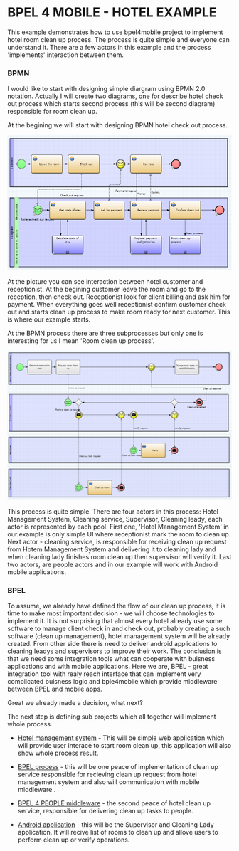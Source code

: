 BPEL 4 MOBILE - HOTEL EXAMPLE
===========

This example demonstrates how to use bpel4mobile project to implement hotel room clean up process. The process is quite simple and everyone can understand it. There are a few actors in this example and the process 'implements' interaction between them. 

### BPMN 

I would like to start with designing simple diargram using BPMN 2.0 notation. Actually I will create two diagrams, one for describe hotel check out process which starts second process (this will be second diagram) responsible for room clean up.

At the begining we will start with designing BPMN hotel check out process. 

![Hotel check out BPMN process](/examples/hotel/readme-assets/hotelCheckOutProcess.png?raw=true)

At the picture you can see interaction between hotel customer and receptionist. At the begining customer leave the room and go to the reception, then check out. Receptionist look for client billing and ask him for payment. When everything goes well receptionist confirm customer check out and starts clean up process to make room ready for next customer. This is where our example starts. 

At the BPMN process there are three subprocesses but only one is interesting for us I mean 'Room clean up process'. 

![Room clean up BPMN process](/examples/hotel/readme-assets/roomCleanUpProcess.png?raw=true "Room clean up BPMN process")

This process is quite simple. There are four actors in this process: Hotel Management System, Cleaning service, Supervisor, Cleaning leady, each actor is represented by each pool. First one, 'Hotel Management System' in our example is only simple UI where receptionist mark the room to clean up. Next actor - cleaning service, is responsible for receiving clean up request from Hotem Management System and delivering it to cleaning lady and when cleaning lady finishes room clean up then supervisor will verify it. Last two actors, are people actors and in our example will work with Android mobile applications.

### BPEL 

To assume, we already have defined the flow of our clean up process, it is time to make most important decision - we will choose technologies to implement it. It is not surprising that almost every hotel already use some software to manage client check in and check out, probably creating a such software (clean up management), hotel management system will be already created. From other side there is need to deliver android applications to cleaning leadys and supervisors to improve their work. The conclusion is that we need some integration tools what can cooperate with buisness applications and with mobile applications. Here we are, BPEL - great integration tool with realy reach interface that can implement very complicated buisness logic and bple4mobile which provide middleware between BPEL and mobile apps. 

Great we already made a decision, what next?

The next step is defining sub projects which all together will implement whole process. 

* [Hotel management system](/examples/hotel/hotel-management-system) - This will be simple web application which will provide user interace to start room clean up, this application will also show whole process result. 

* [BPEL process](hotel-cleanup-process) - this will be one peace of implementation of clean up service responsible for recieving clean up request from hotel management system and also will communication with mobile middleware . 

* [BPEL 4 PEOPLE middleware](hotel-cleanup-mobile-middleware) - the second peace of hotel clean up service, responsible for delivering clean up tasks to people. 

* [Android application](hotel-cleanup-mobile-android) - this will be the Supervisor and Cleaning Lady application. It will recive list of rooms to clean up and allove users to perform clean up or verify operations. 

